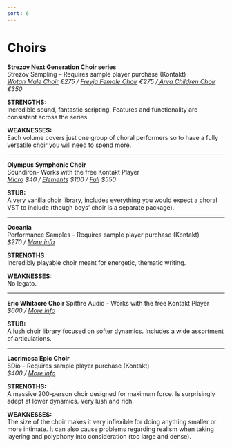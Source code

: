 ```yaml
---
sort: 6
---
```


# Choirs

**Strezov Next Generation Choir series**  
Strezov Sampling – Requires sample player purchase (Kontakt)  
*[Wotan Male Choir](https://www.strezov-sampling.com/products/view/WOTAN-Male-Choir.html) €275 / [Freyja Female Choir](https://www.strezov-sampling.com/products/view/FREYJA-Female-Choir.html) €275 /[ Arva Children Choir](https://www.strezov-sampling.com/products/view/arva.html) €350*

**STRENGTHS:**  
Incredible sound, fantastic scripting. Features and functionality are consistent across the series.

**WEAKNESSES:**  
Each volume covers just one group of choral performers so to have a fully versatile choir you will need to spend more.

---

**Olympus Symphonic Choir**  
Soundiron- Works with the free Kontakt Player  
*[Micro](https://soundiron.com/collections/choirs/products/olympus-micro-choir) $40 / [Elements](https://soundiron.com/collections/choirs/products/olympus-elements) $100 / [Full](https://soundiron.com/products/olympus-symphonic-choir) $550*

**STUB:**  
A very vanilla choir library, includes everything you would expect a choral VST to include (though boys’ choir is a separate package).

---

**Oceania**  
Performance Samples – Requires sample player purchase (Kontakt)  
*$270 / [More info](https://www.performancesamples.com/oceania/)*

**STRENGTHS**  
Incredibly playable choir meant for energetic, thematic writing.

**WEAKNESSES:**  
No legato.

---

**Eric Whitacre Choir**
Spitfire Audio - Works with the free Kontakt Player  
*$600 / [More info](https://www.spitfireaudio.com/shop/a-z/eric-whitacre-choir/)*

**STUB:**  
A lush choir library focused on softer dynamics. Includes a wide assortment of articulations.

---

**Lacrimosa Epic Choir**  
8Dio – Requires sample player purchase (Kontakt)  
*$400 / [More info](https://8dio.com/instrument/lacrimosa-epic-choir-for-kontakt-vst-au-aax/)*

**STRENGTHS:**  
A massive 200-person choir designed for maximum force. Is surprisingly adept at lower dynamics. Very lush and rich.

**WEAKNESSES:**  
The size of the choir makes it very inflexible for doing anything smaller or more intimate. It can also cause problems regarding realism when taking layering and polyphony into consideration (too large and dense).
